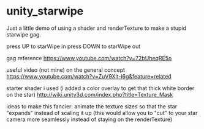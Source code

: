 # unity_starwipe
Just a little demo of using a shader and renderTexture to make a stupid starwipe gag.

press UP to starWipe in
press DOWN to starWipe out

gag reference
https://www.youtube.com/watch?v=72bUheqRE5o

useful video (not mine) on the general concept
https://www.youtube.com/watch?v=ZuV9Xlt-l6g&feature=related

starter shader i used (i added a color overlay to get that thick white border on the star)
http://wiki.unity3d.com/index.php?title=Texture_Mask

ideas to make this fancier:
animate the texture sizes so that the star "expands" instead of scaling it up (this would allow you to "cut" to your star camera more seamlessly instead of staying on the renderTexture)



